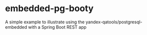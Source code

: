 # embedded-pg-booty
A simple example to illustrate using the yandex-qatools/postgresql-embedded with a Spring Boot REST app

